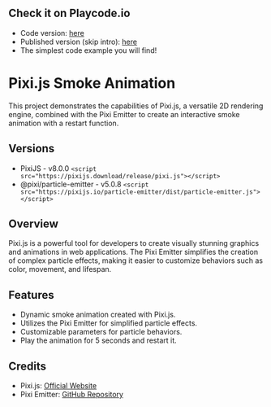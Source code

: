 ## Check it on Playcode.io
* Code version: [here](https://playcode.io/pixismoke/)
* Published version (skip intro): [here](https://pixismoke.playcode.io/)
* The simplest code example you will find!

# Pixi.js Smoke Animation
This project demonstrates the capabilities of Pixi.js, a versatile 2D rendering engine, combined with the Pixi Emitter to create an interactive smoke animation with a restart function.

## Versions
* PixiJS - v8.0.0 `<script src="https://pixijs.download/release/pixi.js"></script>`
* @pixi/particle-emitter - v5.0.8 `<script src="https://pixijs.io/particle-emitter/dist/particle-emitter.js"></script>`

## Overview
Pixi.js is a powerful tool for developers to create visually stunning graphics and animations in web applications. The Pixi Emitter simplifies the creation of complex particle effects, making it easier to customize behaviors such as color, movement, and lifespan.

## Features
- Dynamic smoke animation created with Pixi.js.
- Utilizes the Pixi Emitter for simplified particle effects.
- Customizable parameters for particle behaviors.
- Play the animation for 5 seconds and restart it.

## Credits
- Pixi.js: [Official Website](https://pixijs.com/)
- Pixi Emitter: [GitHub Repository](https://github.com/pixijs/pixi-particles)
